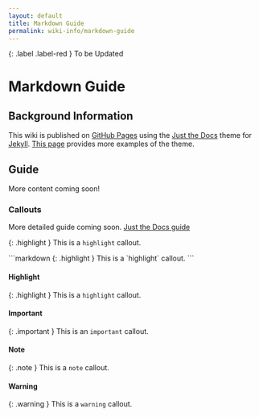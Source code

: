 ```yaml
---
layout: default
title: Markdown Guide
permalink: wiki-info/markdown-guide
---
```


{: .label .label-red }
To be Updated

# Markdown Guide

## Background Information

This wiki is published on [GitHub Pages](https://pages.github.com/) using the [Just the Docs](https://just-the-docs.com/) theme for [Jekyll](https://jekyllrb.com/). [This page](https://just-the-docs.github.io/just-the-docs-tests/docs/markdown/) provides more examples of the theme.

## Guide

More content coming soon!

### Callouts

More detailed guide coming soon. [Just the Docs guide](https://just-the-docs.com/docs/ui-components/callouts/)

<div class="code-example" markdown="1">

{: .highlight }
This is a `highlight` callout.

</div>
```markdown
{: .highlight }
This is a `highlight` callout.
```

#### Highlight

{: .highlight }
This is a `highlight` callout.

#### Important

{: .important }
This is an `important` callout.

#### Note

{: .note }
This is a `note` callout.

#### Warning

{: .warning }
This is a `warning` callout.
